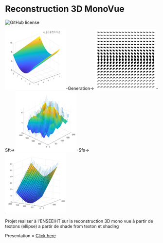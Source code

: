 # Reconstruction 3D MonoVue

![GitHub license](https://img.shields.io/github/license/naoutix/Reconstruction3D_MonoVue)

<img src="Generation_synthese/figure/forme.jpg" width ="200" height="200" />-Generation->
<img src="Generation_synthese/data/grille.png" width ="200" height="200"/>-Sft->
<img src="Matlab_Shape_from_texture/figure/normales_aleatoires.png" width ="200" height="200"/>-Sfs->  
<img src="Matlab_Shape_from_texture/figure/final.png" width ="200" height="200"/>

Projet realiser à l'ENSEEIHT sur la reconstruction 3D mono vue à partir de textons (ellipse) a partir de shade from texton et shading 

Presentation = [Click here](https://docs.google.com/presentation/d/1aVNoqoz0aDjyUjoWrCqfXS8aXDJRmCTfFYdGwxULujA/edit#slide=id.g10f852a8479_0_1281)